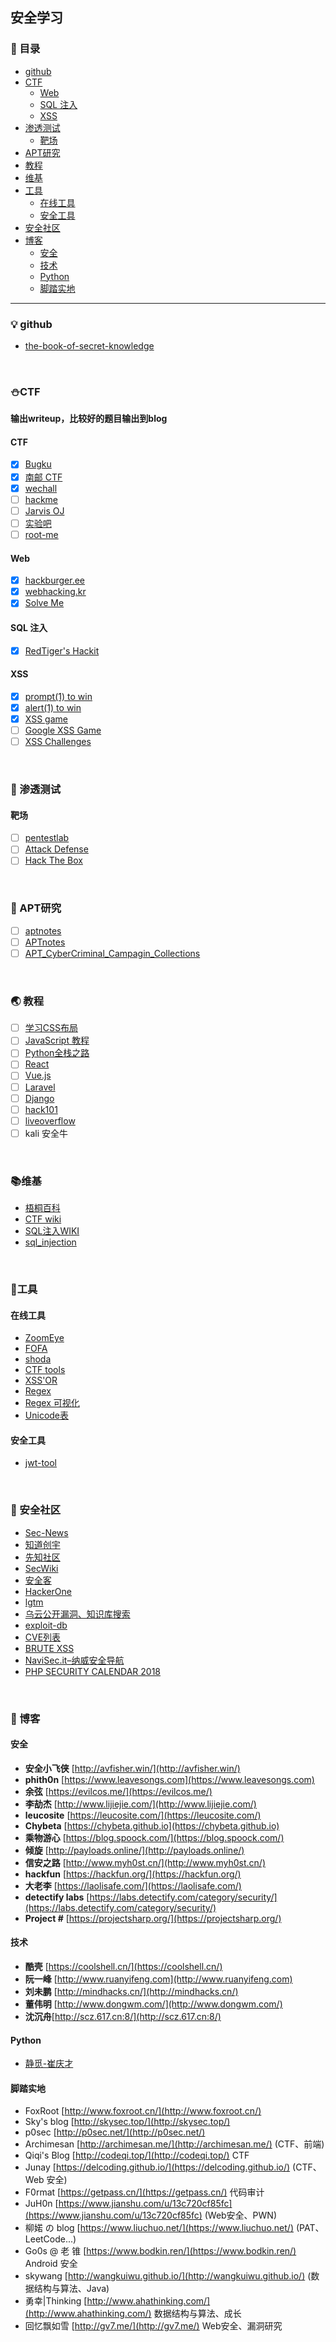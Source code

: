 ## 安全学习

### :anger: 目录
* [github](#bulb-github)
* [CTF](#ctf)
	* [Web](#web)
	* [SQL 注入](#sql-注入)
	* [XSS](#xss)
* [渗透测试](#snail-渗透测试)
	* [靶场](#靶场)
* [APT研究](#penguin-apt研究)
* [教程](#earth_asia-教程)
* [维基](#books-维基)
* [工具](#hammer-工具)
	* [在线工具](#在线工具)
	* [安全工具](#安全工具)
* [安全社区](#house_with_garden-安全社区)
* [博客](#page_facing_up-博客)
	* [安全](#安全)
	* [技术](#技术)
	* [Python](#python)
	* [脚踏实地](#脚踏实地)

<hr>


### :bulb: github

- [the-book-of-secret-knowledge](https://github.com/trimstray/the-book-of-secret-knowledge)

<br>



###  :snowman:CTF

**输出writeup，比较好的题目输出到blog**

#### CTF
- [x] [Bugku](http://ctf.bugku.com/challenges)
- [x] [南邮 CTF](https://cgctf.nuptsast.com/challenges#Web)
- [x] [wechall](https://www.wechall.net/challs)
- [ ] [hackme](https://hackme.inndy.tw/scoreboard/)
- [ ] [Jarvis OJ](https://www.jarvisoj.com/challenges)
- [ ] [实验吧](http://www.shiyanbar.com/)
- [ ] [root-me](https://www.root-me.org/)

#### Web
- [x] [hackburger.ee](https://hackburger.ee/challenge/)
- [x] [webhacking.kr](http://webhacking.kr/index.php?mode=challenge)
- [x] [Solve Me](http://solveme.peng.kr/chall/p/1)

#### SQL 注入
- [x] [RedTiger's Hackit](http://redtiger.labs.overthewire.org/)

#### XSS
- [x] [prompt(1) to win](http://prompt.ml/0)
- [x] [alert(1) to win](https://alf.nu/alert1)
- [x] [XSS game](https://xss-game.appspot.com/)
- [ ] [Google XSS Game](https://www.xssgame.com/)
- [ ] [XSS Challenges](http://xss-quiz.int21h.jp/)

<br>




### :snail: 渗透测试
#### 靶场

- [ ] [pentestlab](https://pentesterlab.com/)
- [ ] [Attack Defense](https://attackdefense.com/)
- [ ] [Hack The Box](https://www.hackthebox.eu/)

<br>



### :penguin: ​APT研究
- [ ] [aptnotes](https://github.com/aptnotes/data)
- [ ] [APTnotes](https://github.com/kbandla/APTnotes)
- [ ] [APT_CyberCriminal_Campagin_Collections](https://github.com/CyberMonitor/APT_CyberCriminal_Campagin_Collections)

<br>




###  :earth_asia: ​教程
- [ ] [学习CSS布局](http://zh.learnlayout.com/)
- [ ] [JavaScript 教程](https://wangdoc.com/javascript/)
- [ ] [Python全栈之路](https://blog.ansheng.me/article/python-full-stack-way)
- [ ] [React](https://yubolun.com/react-learn-1-1/)
- [ ] [Vue.js](https://vuejscaff.com/courses)
- [ ] [Laravel](https://laravel-china.org/courses)
- [ ] [Django](https://www.zmrenwu.com/tutorials/)
- [ ] [hack101](https://www.hacker101.com/)
- [ ] [liveoverflow](http://liveoverflow.com/)
- [ ] kali 安全牛

<br>



### :books: ​维基

- [梧桐百科](https://tricking.io/)
- [CTF wiki](https://ctf-wiki.github.io/ctf-wiki/)
- [SQL注入WIKI](http://sqlwiki.radare.cn/#/)
- [sql_injection](https://websec.ca/kb/sql_injection)

<br>



### :hammer: ​工具

#### 在线工具
- [ZoomEye](https://www.zoomeye.org/)
- [FOFA](https://fofa.so/)
- [shoda](https://www.shodan.io/)
- [CTF tools](http://ctf.ssleye.com/)
- [XSS'OR](http://xssor.io/)
- [Regex](https://regex101.com/)
- [Regex 可视化](https://regexper.com/)
- [Unicode表](https://unicode-table.com/en/#unified-canadian-aboriginal-syllabics)

#### 安全工具

- [jwt-tool](https://github.com/ticarpi/jwt_tool)

<br>



### :house_with_garden: ​安全社区

- [Sec-News](http://wiki.ioin.in/)
- [知道创宇](https://paper.seebug.org/)
- [先知社区 ](https://xz.aliyun.com/)
- [SecWiki ](https://www.sec-wiki.com/skill/2)
- [安全客 ](https://www.anquanke.com/knowledge)
- [HackerOne ](https://hackerone.com/hacktivity?sort_type=popular&filter=type%3Ahacker-published&page=1)
- [lgtm ](https://lgtm.com/blog)
- [乌云公开漏洞、知识库搜索](http://wooyun.jozxing.cc/)
- [exploit-db](https://www.exploit-db.com/)
- [CVE列表](http://cve.mitre.org/)
- [BRUTE XSS](http://brutelogic.com.br/blog/)
- [NaviSec.it–纳威安全导航](https://navisec.it/)
- [PHP SECURITY CALENDAR 2018](https://www.ripstech.com/php-security-calendar-2018/)

<br>



### :page_facing_up: ​博客

#### 安全
- **安全小飞侠** [http://avfisher.win/](http://avfisher.win/)
- **phith0n** [https://www.leavesongs.com](https://www.leavesongs.com)
- **余弦** [https://evilcos.me/](https://evilcos.me/)
- **李劼杰** [http://www.lijiejie.com/](http://www.lijiejie.com/)
- **leucosite** [https://leucosite.com/](https://leucosite.com/)
- **Chybeta** [https://chybeta.github.io](https://chybeta.github.io)
- **乘物游心** [https://blog.spoock.com/](https://blog.spoock.com/)
- **倾旋** [http://payloads.online/](http://payloads.online/)
- **信安之路** [http://www.myh0st.cn/](http://www.myh0st.cn/)
- **hackfun** [https://hackfun.org/](https://hackfun.org/)
- **大老李** [https://laolisafe.com/](https://laolisafe.com/)
- **detectify labs** [https://labs.detectify.com/category/security/](https://labs.detectify.com/category/security/)
- **Project #** [https://projectsharp.org/](https://projectsharp.org/)

#### 技术

- **酷壳** [https://coolshell.cn/](https://coolshell.cn/)
- **阮一峰** [http://www.ruanyifeng.com](http://www.ruanyifeng.com)
- **刘未鹏** [http://mindhacks.cn/](http://mindhacks.cn/)
- **董伟明** [http://www.dongwm.com/](http://www.dongwm.com/)
- **沈沉舟**[http://scz.617.cn:8/](http://scz.617.cn:8/)

#### Python 
- [静觅-崔庆才](https://cuiqingcai.com/)

#### 脚踏实地
- FoxRoot [http://www.foxroot.cn/](http://www.foxroot.cn/)
- Sky's blog [http://skysec.top/](http://skysec.top/)
- p0sec [http://p0sec.net/](http://p0sec.net/)
- Archimesan [http://archimesan.me/](http://archimesan.me/)  (CTF、前端)
- Qiqi's Blog [http://codeqi.top/](http://codeqi.top/) CTF
- Junay [https://delcoding.github.io/](https://delcoding.github.io/) (CTF、Web 安全)
- F0rmat [https://getpass.cn/](https://getpass.cn/)  代码审计
- JuH0n [https://www.jianshu.com/u/13c720cf85fc](https://www.jianshu.com/u/13c720cf85fc) (Web安全、PWN)
- 柳婼 の blog [https://www.liuchuo.net/](https://www.liuchuo.net/) (PAT、LeetCode...)
- Go0s @ 老 锥 [https://www.bodkin.ren/](https://www.bodkin.ren/) Android 安全
- skywang [http://wangkuiwu.github.io/](http://wangkuiwu.github.io/) (数据结构与算法、Java)
- 勇幸\|Thinking [http://www.ahathinking.com/](http://www.ahathinking.com/)  数据结构与算法、成长
- 回忆飘如雪 [http://gv7.me/](http://gv7.me/) Web安全、漏洞研究

